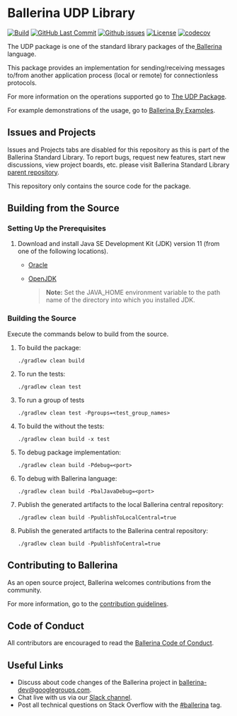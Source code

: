 Ballerina UDP Library
===================

  [![Build](https://github.com/ballerina-platform/module-ballerina-udp/workflows/Build/badge.svg)](https://github.com/ballerina-platform/module-ballerina-udp/actions?query=workflow%3ABuild)
  [![GitHub Last Commit](https://img.shields.io/github/last-commit/ballerina-platform/module-ballerina-udp.svg)](https://github.com/ballerina-platform/module-ballerina-udp/commits/master)
  [![Github issues](https://img.shields.io/github/issues/ballerina-platform/ballerina-standard-library/module/udp.svg?label=Open%20Issues)](https://github.com/ballerina-platform/ballerina-standard-library/labels/module%2Fudp)
  [![License](https://img.shields.io/badge/License-Apache%202.0-blue.svg)](https://opensource.org/licenses/Apache-2.0)
  [![codecov](https://codecov.io/gh/ballerina-platform/module-ballerina-udp/branch/main/graph/badge.svg)](https://codecov.io/gh/ballerina-platform/module-ballerina-udp)

The UDP package is one of the standard library packages of the<a target="_blank" href="https://ballerina.io/"> Ballerina</a> language.

This package provides an implementation for sending/receiving messages to/from another application process (local or remote) for connectionless protocols. 

For more information on the operations supported go to [The UDP Package](https://ballerina.io/learn/api-docs/ballerina/udp/).

For example demonstrations of the usage, go to [Ballerina By Examples](https://ballerina.io/learn/by-example/udp-listener.html).


## Issues and Projects 

Issues and Projects tabs are disabled for this repository as this is part of the Ballerina Standard Library. To report bugs, request new features, start new discussions, view project boards, etc. please visit Ballerina Standard Library [parent repository](https://github.com/ballerina-platform/ballerina-standard-library). 

This repository only contains the source code for the package.

## Building from the Source

### Setting Up the Prerequisites

1. Download and install Java SE Development Kit (JDK) version 11 (from one of the following locations).

   * [Oracle](https://www.oracle.com/java/technologies/javase-jdk11-downloads.html)
   
   * [OpenJDK](https://adoptopenjdk.net/)
   
        > **Note:** Set the JAVA_HOME environment variable to the path name of the directory into which you installed JDK.
     

### Building the Source

Execute the commands below to build from the source.

1. To build the package:
   ```    
   ./gradlew clean build
   ```

2. To run the tests:
   ```
   ./gradlew clean test
   ```

3. To run a group of tests
   ```
   ./gradlew clean test -Pgroups=<test_group_names>
   ```

4. To build the without the tests:
   ```
   ./gradlew clean build -x test
   ```

5. To debug package implementation:
   ```
   ./gradlew clean build -Pdebug=<port>
   ```

6. To debug with Ballerina language:
   ```
   ./gradlew clean build -PbalJavaDebug=<port>
   ```

7. Publish the generated artifacts to the local Ballerina central repository:
    ```
    ./gradlew clean build -PpublishToLocalCentral=true
    ```

8. Publish the generated artifacts to the Ballerina central repository:
   ```
   ./gradlew clean build -PpublishToCentral=true
   ```
      
## Contributing to Ballerina

As an open source project, Ballerina welcomes contributions from the community. 

For more information, go to the [contribution guidelines](https://github.com/ballerina-platform/ballerina-lang/blob/master/CONTRIBUTING.md).

## Code of Conduct

All contributors are encouraged to read the [Ballerina Code of Conduct](https://ballerina.io/code-of-conduct).

## Useful Links

* Discuss about code changes of the Ballerina project in [ballerina-dev@googlegroups.com](mailto:ballerina-dev@googlegroups.com).
* Chat live with us via our [Slack channel](https://ballerina.io/community/slack/).
* Post all technical questions on Stack Overflow with the [#ballerina](https://stackoverflow.com/questions/tagged/ballerina) tag.
